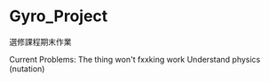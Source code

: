 # Gyro_Project
選修課程期末作業

Current Problems:
The thing won't fxxking work
Understand physics (nutation)
